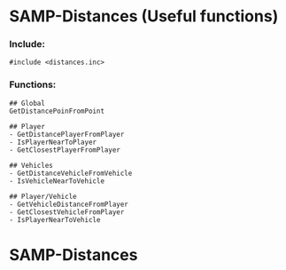 # SAMP-Distances (Useful functions)


### Include:
```pawn
#include <distances.inc>
```

### Functions:
    ## Global
    GetDistancePoinFromPoint

    ## Player
    - GetDistancePlayerFromPlayer
    - IsPlayerNearToPlayer
    - GetClosestPlayerFromPlayer

    ## Vehicles
    - GetDistanceVehicleFromVehicle
    - IsVehicleNearToVehicle

    ## Player/Vehicle
    - GetVehicleDistanceFromPlayer
    - GetClosestVehicleFromPlayer
    - IsPlayerNearToVehicle
# SAMP-Distances
